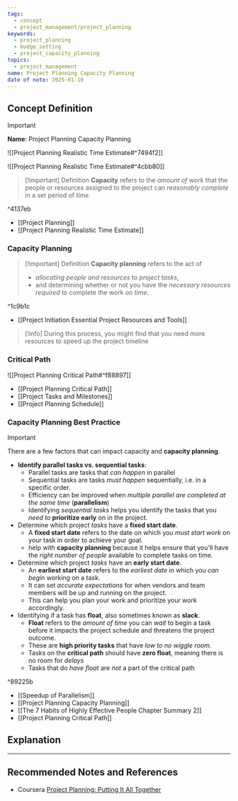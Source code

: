 ```yaml
---
tags:
  - concept
  - project_management/project_planning
keywords:
  - project_planning
  - budge_setting
  - project_capacity_planning
topics:
  - project_management
name: Project Planning Capacity Planning
date of note: 2025-01-10
---
```


## Concept Definition

>[!important]
>**Name**: Project Planning Capacity Planning

![[Project Planning Realistic Time Estimate#^7494f2]]

![[Project Planning Realistic Time Estimate#^4cbb80]]

>[!important] Definition
>**Capacity** refers to the *amount of work* that the people or resources assigned to the project can *reasonably complete* in a set period of *time*.

^4137eb

- [[Project Planning]]
- [[Project Planning Realistic Time Estimate]]

### Capacity Planning

>[!important] Definition
>**Capacity planning** refers to the act of 
>- *allocating people and resources* to *project tasks*, 
>- and determining whether or not you have the *necessary resources required* to complete the work *on time*.

^1c9b1c

- [[Project Initiation Essential Project Resources and Tools]]

>[!info]
>During this process, you might find that you need more resources to speed up the project timeline

### Critical Path

![[Project Planning Critical Path#^f88897]]

- [[Project Planning Critical Path]]
- [[Project Tasks and Milestones]]
- [[Project Planning Schedule]]



### Capacity Planning Best Practice

>[!important]
>There are a few factors that can impact capacity and **capacity planning**.
>- **Identify parallel tasks vs. sequential tasks**:
>	- Parallel tasks are tasks that *can happen* in parallel
>	- Sequential tasks are tasks *must happen* sequentially, i.e. in a specific order.
>	- Efficiency can be improved when *multiple parallel are completed at the same time* (**parallelism**)
>	- Identifying *sequential tasks* helps you identify the tasks that you *need to* **prioritize early** on in the project.
>- Determine which project *tasks* have a **fixed start date**.
>	- A **fixed start date** refers to the date on which you *must start work* on your task in order to achieve your goal.
>	- help with **capacity planning** because it helps ensure that you'll have the *right number of people* available to complete tasks on time.
>- Determine which project *tasks* have an **early start date**.
>	- An **earliest start date** refers to the *earliest date* in which you *can begin* working on a task.
>	- It can set *accurate expectations* for when vendors and team members will be up and running on the project.
>	- This can help you plan your work and prioritize your work accordingly.
>- Identifying if a task has **float**, also sometimes known as **slack**.
>	- **Float** refers to the *amount of time* you can *wait* to begin a task before it impacts the project schedule and threatens the project outcome.
>	- These are **high priority tasks** that have *low to no wiggle room*.
>	- Tasks on the **critical path** should have **zero float**, meaning there is no room for *delays*
>	- Tasks that do *have float* are *not* a part of the critical path

^89225b

- [[Speedup of Parallelism]]
- [[Project Planning Capacity Planning]]
- [[The 7 Habits of Highly Effective People Chapter Summary 2]]
- [[Project Planning Critical Path]]


## Explanation








-----------
##  Recommended Notes and References


- Coursera [Project Planning: Putting It All Together](https://www.coursera.org/learn/project-planning-google/home/welcome)